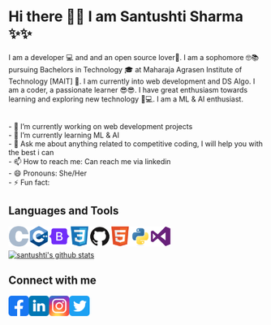 # Hi there 👋😊 I am Santushti Sharma ✨✨

I am a developer 💻 and and an open source lover💖. I am a sophomore 🤓📚 pursuing Bachelors in Technology 🎓 at Maharaja Agrasen Institute of Technology [MAIT] 🏫. I am currently into web development and DS Algo.
I am a coder, a passionate learner 😎😎. I have great enthusiasm towards learning and exploring new technology 📱💻. I am a ML & AI enthusiast.

<br>
- 🔭 I’m currently working on web development projects<br>
- 🌱 I’m currently learning ML & AI<br>
<!-- 👯 I’m looking to collaborate on ...
🤔 I’m looking for help with ...-->
- 💬 Ask me about anything related to competitive coding, I will help you with the best i can<br>
- 📫 How to reach me: Can reach me via linkedin <br>
- 😄 Pronouns: She/Her<br>
- ⚡ Fun fact: <br>


## Languages and Tools


[<img align = "left" width = "40px" height = "40px" src = "https://github.com/devicons/devicon/blob/master/icons/c/c-original.svg"/>]()
[<img align = "left" width = "40px" height = "40px" src = "https://github.com/devicons/devicon/blob/master/icons/cplusplus/cplusplus-original.svg"/>]()
[<img align = "left" width = "40px" height = "40px" src = "https://github.com/devicons/devicon/blob/master/icons/bootstrap/bootstrap-plain.svg"/>]()
[<img align = "left" width = "40px" height = "40px" src = "https://github.com/devicons/devicon/blob/master/icons/css3/css3-original.svg"/>]()
[<img align = "left" width = "40px" height = "40px" src = "https://github.com/devicons/devicon/blob/master/icons/github/github-original.svg"/>]()
[<img align = "left" width = "40px" height = "40px" src = "https://github.com/devicons/devicon/blob/master/icons/html5/html5-original.svg"/>]()
[<img align = "left" width = "40px" height = "40px" src = "https://github.com/devicons/devicon/blob/master/icons/python/python-original.svg"/>]()
[<img align = "left" width = "40px" height = "40px" src = "https://github.com/devicons/devicon/blob/master/icons/visualstudio/visualstudio-plain.svg"/>]()
<br>
<br>

[![santushti's github stats](https://github-readme-stats.vercel.app/api?username=santushtisharma10&show_icons=true&theme=tokyonight)]()

<!--[![Top Langs](https://github-readme-stats.vercel.app/api/top-langs/?username=santushtisharma10)](https://github.com/santushtisharma10/github-readme-stats)
-->
## Connect with me

[<img align ="left" width = "40px" height ="40px" src = "https://github.com/edent/SuperTinyIcons/blob/master/images/svg/facebook.svg"/>](https://www.facebook.com/santushti.sharma.9843)
[<img align = "left" width = "40px" height = "40px" src = "https://github.com/edent/SuperTinyIcons/blob/master/images/svg/linkedin.svg">](https://www.linkedin.com/in/santushti-sharma-9b65a6192/)
[<img align = "left" width = "40px" height = "40px" src = "https://github.com/edent/SuperTinyIcons/blob/master/images/svg/instagram.svg">](https://www.instagram.com/santushti_sharma10/)
[<img align = "left" width = "40px" height = "40px" src = "https://github.com/edent/SuperTinyIcons/blob/master/images/svg/twitter.svg">](https://twitter.com/SantushtiSharma)
<br>
<br>
